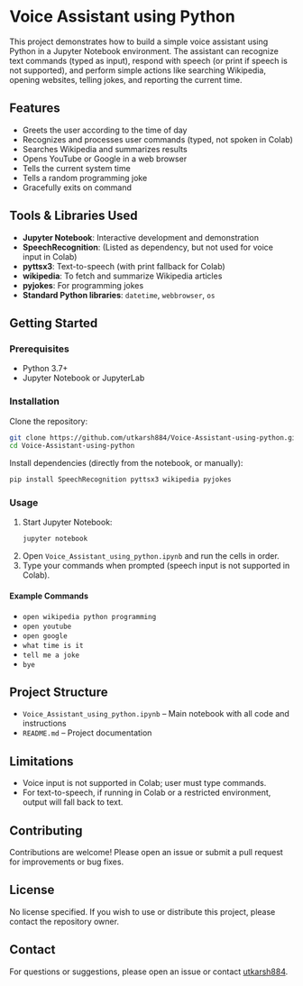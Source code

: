# Voice Assistant using Python

This project demonstrates how to build a simple voice assistant using Python in a Jupyter Notebook environment. The assistant can recognize text commands (typed as input), respond with speech (or print if speech is not supported), and perform simple actions like searching Wikipedia, opening websites, telling jokes, and reporting the current time.

## Features

- Greets the user according to the time of day
- Recognizes and processes user commands (typed, not spoken in Colab)
- Searches Wikipedia and summarizes results
- Opens YouTube or Google in a web browser
- Tells the current system time
- Tells a random programming joke
- Gracefully exits on command

## Tools & Libraries Used

- **Jupyter Notebook**: Interactive development and demonstration
- **SpeechRecognition**: (Listed as dependency, but not used for voice input in Colab)
- **pyttsx3**: Text-to-speech (with print fallback for Colab)
- **wikipedia**: To fetch and summarize Wikipedia articles
- **pyjokes**: For programming jokes
- **Standard Python libraries**: `datetime`, `webbrowser`, `os`

## Getting Started

### Prerequisites

- Python 3.7+
- Jupyter Notebook or JupyterLab

### Installation

Clone the repository:
```bash
git clone https://github.com/utkarsh884/Voice-Assistant-using-python.git
cd Voice-Assistant-using-python
```

Install dependencies (directly from the notebook, or manually):
```bash
pip install SpeechRecognition pyttsx3 wikipedia pyjokes
```

### Usage

1. Start Jupyter Notebook:
    ```bash
    jupyter notebook
    ```
2. Open `Voice_Assistant_using_python.ipynb` and run the cells in order.
3. Type your commands when prompted (speech input is not supported in Colab).

#### Example Commands

- `open wikipedia python programming`
- `open youtube`
- `open google`
- `what time is it`
- `tell me a joke`
- `bye`

## Project Structure

- `Voice_Assistant_using_python.ipynb` – Main notebook with all code and instructions
- `README.md` – Project documentation

## Limitations

- Voice input is not supported in Colab; user must type commands.
- For text-to-speech, if running in Colab or a restricted environment, output will fall back to text.

## Contributing

Contributions are welcome! Please open an issue or submit a pull request for improvements or bug fixes.

## License

No license specified. If you wish to use or distribute this project, please contact the repository owner.

## Contact

For questions or suggestions, please open an issue or contact [utkarsh884](https://github.com/utkarsh884).
